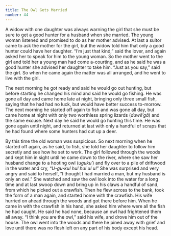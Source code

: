 ```yaml
---
title: The Owl Gets Married
number: 44
---
```

A widow with one daughter was always warning the girl that she must be sure to get a good hunter for a husband when she married. The young woman listened and promised to do as her mother advised. At last a suitor came to ask the mother for the girl, but the widow told him that only a good hunter could have her daughter. “I’m just that kind,” said the lover, and again asked her to speak for him to the young woman. So the mother went to the girl and told her a young man had come a-courting, and as he said he was a good hunter she advised her daughter to take him. “Just as you say,” said the girl. So when he came again the matter was all arranged, and he went to live with the girl.

The next morning he got ready and said he would go out hunting, but before starting he changed his mind and said he would go fishing. He was gone all day and came home late at night, bringing only three small fish, saying that he had had no luck, but would have better success to-morrow. The next morning he started off again to fish and was gone all day, but came home at night with only two worthless spring lizards (_duwĕ′gă_) and the same excuse. Next day he said he would go hunting this time. He was gone again until night, and returned at last with only a handful of scraps that he had found where some hunters had cut up a deer.

By this time the old woman was suspicious. So next morning when he started off again, as he said, to fish, she told her daughter to follow him secretly and see how he set to work. The girl followed through the woods and kept him in sight until he came down to the river, where she saw her husband change to a hooting owl (_uguku′_) and fly over to a pile of driftwood in the water and cry, “_U-gu-ku! hu! hu! u! u!_” She was surprised and very angry and said to herself, “I thought I had married a man, but my husband is only an owl.” She watched and saw the owl look into the water for a long time and at last swoop down and bring up in his claws a handful of sand, from which he picked out a crawfish. Then he flew across to the bank, took the form of a man again, and started home with the crawfish. His wife hurried on ahead through the woods and got there before him. When he came in with the crawfish in his hand, she asked him where were all the fish he had caught. He said he had none, because an owl had frightened them all away. “I think you are the owl,” said his wife, and drove him out of the house. The owl went into the woods and there he pined away with grief and love until there was no flesh left on any part of his body except his head.
